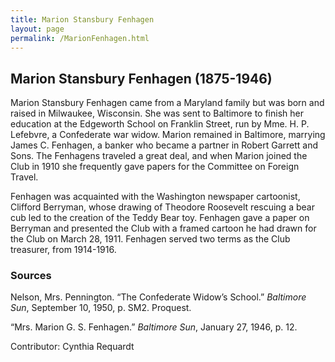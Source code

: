 ```yaml
---
title: Marion Stansbury Fenhagen
layout: page
permalink: /MarionFenhagen.html
---
```


## Marion Stansbury Fenhagen (1875-1946)

Marion Stansbury Fenhagen came from a Maryland family but was born and raised in Milwaukee, Wisconsin. She was sent to Baltimore to finish her education at the Edgeworth School on Franklin Street, run by Mme. H. P. Lefebvre, a Confederate war widow. Marion remained in Baltimore, marrying James C. Fenhagen, a banker who became a partner in Robert Garrett and Sons. The Fenhagens traveled a great deal, and when Marion joined the Club in 1910 she frequently gave papers for the Committee on Foreign Travel.

Fenhagen was acquainted with the Washington newspaper cartoonist, Clifford Berryman, whose drawing of Theodore Roosevelt rescuing a bear cub led to the creation of the Teddy Bear toy. Fenhagen gave a paper on Berryman and presented the Club with a framed cartoon he had drawn for the Club on March 28, 1911.  Fenhagen served two terms as the Club treasurer, from 1914-1916.

### Sources
Nelson, Mrs. Pennington.  “The Confederate Widow’s School.” *Baltimore Sun*, September 10, 1950, p. SM2. Proquest.

“Mrs. Marion G. S. Fenhagen.” *Baltimore Sun*, January 27, 1946, p. 12.

Contributor: Cynthia Requardt